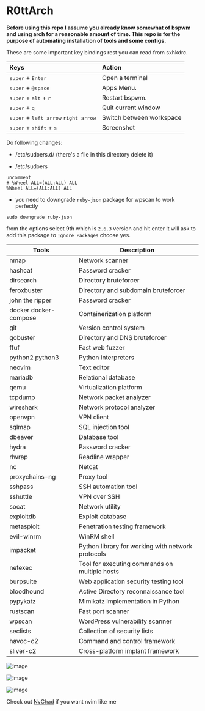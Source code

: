 # R0ttArch

**Before using this repo I assume you already know somewhat of bspwm and using arch for a reasonable amount of time. This repo is for the purpose of automating installation of tools and some configs.**

These are some important key bindings rest you can read from sxhkdrc.

| Keys                                               | Action                   |
| :------------------------------------------------- | :----------------------- |
| <kbd>super</kbd> + <kbd>Enter</kbd>                | Open a terminal          |
| <kbd>super</kbd> + <kbd>@space</kbd>               | Apps Menu.               |
| <kbd>super</kbd> + <kbd>alt</kbd> + <kbd>r</kbd>   | Restart bspwm.           |
| <kbd>super</kbd> + <kbd>q</kbd>                    | Quit current window      |
| <kbd>super</kbd> + <kbd>left arrow</kbd> <kbd>right arrow</kbd>     | Switch between workspace |
| <kbd>super</kbd> + <kbd>shift</kbd> + <kbd>s</kbd> | Screenshot               |

Do following changes:

- /etc/sudoers.d/ (there's a file in this directory delete it)

- /etc/sudoers

```
uncomment
# %Wheel ALL=(ALL:ALL) ALL
%Wheel ALL=(ALL:ALL) ALL
```

- you need to downgrade `ruby-json` package for wpscan to work perfectly

```
sudo downgrade ruby-json
```

from the options select 9th which is `2.6.3` version and hit enter it will ask to add this package to `Ignore Packages` choose yes.

| Tools               | Description       |
|---------------------|-------------------|
| nmap                | Network scanner   |
| hashcat             | Password cracker  |
| dirsearch           | Directory bruteforcer |
| feroxbuster         | Directory and subdomain bruteforcer |
| john the ripper     | Password cracker  |
| docker docker-compose | Containerization platform |
| git                 | Version control system |
| gobuster            | Directory and DNS bruteforcer |
| ffuf                | Fast web fuzzer   |
| python2 python3     | Python interpreters |
| neovim              | Text editor       |
| mariadb             | Relational database |
| qemu                | Virtualization platform |
| tcpdump             | Network packet analyzer |
| wireshark           | Network protocol analyzer |
| openvpn             | VPN client        |
| sqlmap              | SQL injection tool |
| dbeaver             | Database tool     |
| hydra               | Password cracker  |
| rlwrap              | Readline wrapper  |
| nc                  | Netcat            |
| proxychains-ng      | Proxy tool        |
| sshpass             | SSH automation tool |
| sshuttle            | VPN over SSH      |
| socat               | Network utility   |
| exploitdb           | Exploit database  |
| metasploit          | Penetration testing framework |
| evil-winrm          | WinRM shell       |
| impacket            | Python library for working with network protocols |
| netexec             | Tool for executing commands on multiple hosts |
| burpsuite           | Web application security testing tool |
| bloodhound          | Active Directory reconnaissance tool |
| pypykatz            | Mimikatz implementation in Python |
| rustscan            | Fast port scanner |
| wpscan              | WordPress vulnerability scanner |
| seclists            | Collection of security lists |
| havoc-c2            | Command and control framework |
| sliver-c2           | Cross-platform implant framework |


![image](https://github.com/R0ttCyph3r/R0ttArch/assets/146866845/2526ed8c-287b-4c6d-8a17-600043773c1a)

![image](https://github.com/R0ttCyph3r/R0ttArch/assets/146866845/5440e43f-ddc9-4ad4-820d-646070d25dbd)

![image](https://github.com/R0ttCyph3r/R0ttArch/assets/146866845/d2b294e0-c3ae-4ebf-99e3-72095b842c60)

Check out [NvChad](https://nvchad.com/docs/quickstart/install/) if you want nvim like me 
